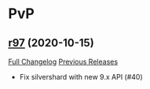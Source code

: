 # <DBM> PvP

## [r97](https://github.com/DeadlyBossMods/DBM-PvP/tree/r97) (2020-10-15)
[Full Changelog](https://github.com/DeadlyBossMods/DBM-PvP/compare/r96...r97) [Previous Releases](https://github.com/DeadlyBossMods/DBM-PvP/releases)

- Fix silvershard with new 9.x API (#40)  

